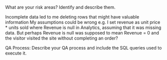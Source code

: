 What are your risk areas? Identify and describe them.

Incomplete data led to me deleting rows that might have valuable information
My assumptions could be wrong e.g. I set revenue as unit price * units sold where Revenue is null in Analytics, assuming that it was missing data. But perhaps Revenue is null was supposed to mean Revenue = 0 and the visitor visited the site without completing an order?


QA Process:
Describe your QA process and include the SQL queries used to execute it.
